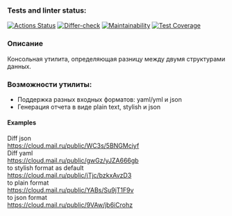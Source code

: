 ### Tests and linter status:
[![Actions Status](https://github.com/reshetovsn/java-project-71/workflows/hexlet-check/badge.svg)](https://github.com/reshetovsn/java-project-71/actions)
[![Differ-check](https://github.com/reshetovsn/java-project-71/actions/workflows/main.yml/badge.svg)](https://github.com/reshetovsn/java-project-71/actions/workflows/main.yml)
[![Maintainability](https://api.codeclimate.com/v1/badges/012d35952345cdf7d1f4/maintainability)](https://codeclimate.com/github/reshetovsn/java-project-71/maintainability)
[![Test Coverage](https://api.codeclimate.com/v1/badges/012d35952345cdf7d1f4/test_coverage)](https://codeclimate.com/github/reshetovsn/java-project-71/test_coverage)
### Описание
Консольная утилита, определяющая разницу между двумя структурами данных.
### Возможности утилиты:
* Поддержка разных входных форматов: yaml/yml и json  
* Генерация отчета в виде plain text, stylish и json  
#### Examples
Diff json  
https://cloud.mail.ru/public/WC3s/5BNGMciyf  
Diff yaml  
https://cloud.mail.ru/public/gwGz/yJZA666gb  
to stylish format as default  
https://cloud.mail.ru/public/jTjc/bzkxAvzD3  
to plain format  
https://cloud.mail.ru/public/YABs/Su9jT1F9v  
to json format  
https://cloud.mail.ru/public/9VAw/jb6iCrohz  


